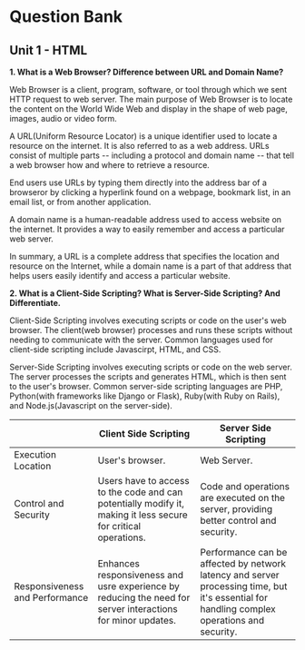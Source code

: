 # Question Bank

## Unit 1 - HTML

**1. What is a Web Browser? Difference between URL and Domain Name?**

Web Browser is a client, program, software, or tool through which we sent HTTP request to web server. The main purpose of Web Browser is to locate the content on the World Wide Web and display in the shape of web page, images, audio or video form.

A URL(Uniform Resource Locator) is a unique identifier used to locate a resource on the internet. It is also referred to as a web address. URLs consist of multiple parts -- including a protocol and domain name -- that tell a web browser how and where to retrieve a resource.

End users use URLs by typing them directly into the address bar of a browseror by clicking a hyperlink found on a webpage, bookmark list, in an email list, or from another application.

A domain name is a human-readable address used to access website on the internet. It provides a way to easily remember and access a particular web server.

In summary, a URL is a complete address that specifies the location and resource on the Internet, while a domain name is a part of that address that helps users easily identify and access a particular website.

**2. What is a Client-Side Scripting? What is Server-Side Scripting? And Differentiate.**

Client-Side Scripting involves executing scripts or code on the user's web browser. The client(web browser) processes and runs these scripts without needing to communicate with the server. Common languages used for client-side scripting  include Javascirpt, HTML, and CSS.

Server-Side Scripting involves executing scripts or code on the web server. The server processes the scripts and generates HTML, which is then sent to the user's browser. Common server-side scripting languages are PHP, Python(with frameworks like Django or Flask), Ruby(with Ruby on Rails), and Node.js(Javascript on the server-side).

| | Client Side Scripting | Server Side Scripting |
|-----|------|-----|
| Execution Location | User's browser. | Web Server. |
| Control and Security |Users have to access to the code and can potentially modify it, making it less secure for critical operations. |Code and operations are executed on the server, providing better control and security. |
| Responsiveness and Performance | Enhances responsiveness and usre experience by reducing the need for server interactions for minor updates. | Performance can be affected by network latency and server processing time, but it's essential for handling complex operations and security. |

